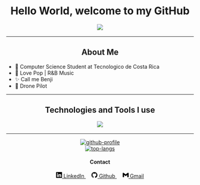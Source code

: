 <h1 align="center">
  Hello World, welcome to my GitHub
 </h1>

<p align="center">
  <img src="https://iq.opengenus.org/content/images/2020/08/Dino_non-birthday_version.gif">
</p>

---
<h2 align="center">
  About Me
</h2>

- 📓 Computer Science Student at Tecnologico de Costa Rica
- 💽 Love Pop | R&B Music
- ✨ Call me Benji
- 🎥 Drone Pilot

---
<h2 align="center">
  Technologies and Tools I use
</h2>

<p align="center">
  <a href="https://skillicons.dev">
    <img src="https://skillicons.dev/icons?i=js,html,css,java,python,react,bootstrap,postgres,vscode,vite,git,cpp" />
  </a>
</p>

---

<div align="center">
  <a href="https://github.com/anuraghazra/github-readme-stats" target="_blank">
    <img src="https://benji-stats.vercel.app/api?username=liangbinjie&show_icons=true&theme=tokyonight" alt="github-profile">
  </a>
</div>

<div align="center">
  <a href="https://github.com/anuraghazra/github-readme-stats" target="_blank">
    <img src="https://github-readme-stats.vercel.app/api/top-langs/?username=liangbinjie&layout=compact" alt="top-langs">
  </a>
</div>

<h4 align="center">
  Contact
 </h4>
<p align="center">
  <a href="https://www.linkedin.com/in/liangbinjie/">
    <img src="https://github.com/liangbinjie/liangbinjie/blob/main/linkedin.svg" height="16" alt="linkedin"> LinkedIn
  </a> 	&nbsp; 	&nbsp;
  
  <a href="https://github.com/liangbinjie">
    <img src="https://github.com/liangbinjie/liangbinjie/blob/main/github.svg" height="16" alt="github"> Github
  </a> 	&nbsp; 	&nbsp;
  
  <a href="mailto: mailandresliang@gmail.com">
    <img src="https://github.com/liangbinjie/liangbinjie/blob/main/gmail.svg" alt="gmail" height="16"> Gmail   
  </a>
</p>
